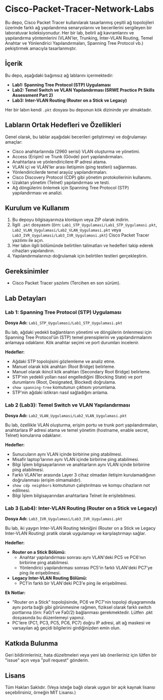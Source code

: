 # Cisco-Packet-Tracer-Network-Labs

Bu depo, Cisco Packet Tracer kullanılarak tasarlanmış çeşitli ağ topolojileri üzerinde farklı ağ yapılandırma senaryolarını ve becerilerini sergileyen bir laboratuvar koleksiyonudur. Her bir lab, belirli ağ kavramlarını ve yapılandırma yöntemlerini (VLAN'ler, Trunking, Inter-VLAN Routing, Temel Anahtar ve Yönlendirici Yapılandırmaları, Spanning Tree Protocol vb.) pekiştirmek amacıyla tasarlanmıştır.

## İçerik

Bu depo, aşağıdaki bağımsız ağ lablarını içermektedir:

* **Lab1: Spanning Tree Protocol (STP) Uygulaması**
* **Lab2: Temel Switch ve VLAN Yapılandırması (SRWE Practice Pt Skills Assessment Part 2)**
* **Lab3: Inter-VLAN Routing (Router on a Stick ve Legacy)**

Her bir labın kendi `.pkt` dosyası bu deponun kök dizininde yer almaktadır.

## Labların Ortak Hedefleri ve Özellikleri

Genel olarak, bu lablar aşağıdaki becerileri geliştirmeyi ve doğrulamayı amaçlar:

* Cisco anahtarlarında (2960 serisi) VLAN oluşturma ve yönetimi.
* Access (Erişim) ve Trunk (Gövde) port yapılandırmaları.
* Anahtarlara ve yönlendiricilere IP adresi atama.
* VLAN içi ve VLAN'ler arası iletişimin (ping testleri) sağlanması.
* Yönlendiricilerde temel arayüz yapılandırmaları.
* Cisco Discovery Protocol (CDP) gibi yönetim protokollerinin kullanımı.
* Uzaktan yönetim (Telnet) yapılandırması ve testi.
* Ağ döngülerini önlemek için Spanning Tree Protocol (STP) yapılandırması ve analizi.

## Kurulum ve Kullanım

1.  Bu depoyu bilgisayarınıza klonlayın veya ZIP olarak indirin.
2.  İlgili `.pkt` dosyasını (örn: `Lab1_STP_Uygulamasi/Lab1_STP_Uygulamasi.pkt`, `Lab2_VLAN_Uygulamasi/Lab2_VLAN_Uygulamasi.pkt` veya `Lab3_IVR_Uygulamasi/Lab3_IVR_Uygulamasi.pkt`) Cisco Packet Tracer yazılımı ile açın.
3.  Her labın ilgili bölümünde belirtilen talimatları ve hedefleri takip ederek cihazları yapılandırın.
4.  Yapılandırmalarınızı doğrulamak için belirtilen testleri gerçekleştirin.

## Gereksinimler

* Cisco Packet Tracer yazılımı (Tercihen en son sürüm).

## Lab Detayları

### Lab 1: Spanning Tree Protocol (STP) Uygulaması

**Dosya Adı:** `Lab1_STP_Uygulamasi/Lab1_STP_Uygulamasi.pkt`

Bu lab, ağdaki yedekli bağlantıların yönetimi ve döngülerin önlenmesi için Spanning Tree Protocol'ün (STP) temel prensiplerini ve yapılandırmalarını anlamaya odaklanır. Kök anahtar seçimi ve port durumları incelenir.

**Hedefler:**

* Ağdaki STP topolojisini gözlemleme ve analiz etme.
* Manuel olarak kök anahtarı (Root Bridge) belirleme.
* Manuel olarak ikincil kök anahtarı (Secondary Root Bridge) belirleme.
* STP'nin yedekli yolları nasıl engellediğini (Blocking State) ve port durumlarını (Root, Designated, Blocked) doğrulama.
* `show spanning-tree` komutunun çıktısını yorumlama.
* STP'nin ağdaki istikrarı nasıl sağladığını anlama.

### Lab 2 (Lab3): Temel Switch ve VLAN Yapılandırması

**Dosya Adı:** `Lab2_VLAN_Uygulamasi/Lab2_VLAN_Uygulamasi.pkt`

Bu lab, özellikle VLAN oluşturma, erişim portu ve trunk port yapılandırmaları, anahtarlara IP adresi atama ve temel yönetim (hostname, enable secret, Telnet) konularına odaklanır.

**Hedefler:**

* Sunucuların aynı VLAN içinde birbirine ping atabilmesi.
* Misafir laptop'larının aynı VLAN içinde birbirine ping atabilmesi.
* Bilgi İşlem bilgisayarlarının ve anahtarların aynı VLAN içinde birbirine ping atabilmesi.
* Farklı VLAN'ler arasında Layer 3 cihaz olmadan iletişim kurulamadığının doğrulanması (erişim olmamalıdır).
* `show cdp neighbors` komutunun çalıştırılması ve komşu cihazların not edilmesi.
* Bilgi İşlem bilgisayarından anahtarlara Telnet ile erişilebilmesi.

### Lab 3 (Lab4): Inter-VLAN Routing (Router on a Stick ve Legacy)

**Dosya Adı:** `Lab3_IVR_Uygulamasi/Lab3_IVR_Uygulamasi.pkt`

Bu lab, iki yaygın Inter-VLAN Routing tekniğini (Router on a Stick ve Legacy Inter-VLAN Routing) pratik olarak uygulamayı ve karşılaştırmayı sağlar.

**Hedefler:**

* **Router on a Stick Bölümü:**
    * Anahtar yapılandırması sonrası aynı VLAN'deki PC5 ve PC6'nın birbirine ping atabilmesi.
    * Yönlendirici yapılandırması sonrası PC5'in farklı VLAN'deki PC7'ye ping ile erişebilmesi.
* **Legacy Inter-VLAN Routing Bölümü:**
    * PC1'in farklı bir VLAN'deki PC3'e ping ile erişebilmesi.

**Ek Notlar:**

* "Router on a Stick" topolojisinde, PC6 ve PC7'nin topoloji diyagramında aynı porta bağlı gibi görünmesine rağmen, fiziksel olarak farklı switch portlarına (örn: Fa0/1 ve Fa0/2) bağlanması gerekmektedir. Lütfen .pkt dosyasında bu düzenlemeyi yapınız.
* PC'lere (PC1, PC3, PC5, PC6, PC7) doğru IP adresi, alt ağ maskesi ve varsayılan ağ geçidi bilgilerini girdiğinizden emin olun.

## Katkıda Bulunma

Geri bildirimleriniz, hata düzeltmeleri veya yeni lab önerileriniz için lütfen bir "issue" açın veya "pull request" gönderin.

## Lisans

Tüm Hakları Saklıdır. (Veya isteğe bağlı olarak uygun bir açık kaynak lisansı seçebilirsiniz, örneğin MIT Lisansı.)